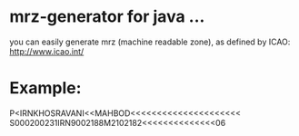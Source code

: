 # mrz-generator for java ...
you can easily generate mrz (machine readable zone),
as defined by ICAO: http://www.icao.int/ 



# Example:

P<IRNKHOSRAVANI<<MAHBOD<<<<<<<<<<<<<<<<<<<<<
S000200231IRN9002188M2102182<<<<<<<<<<<<<<06
